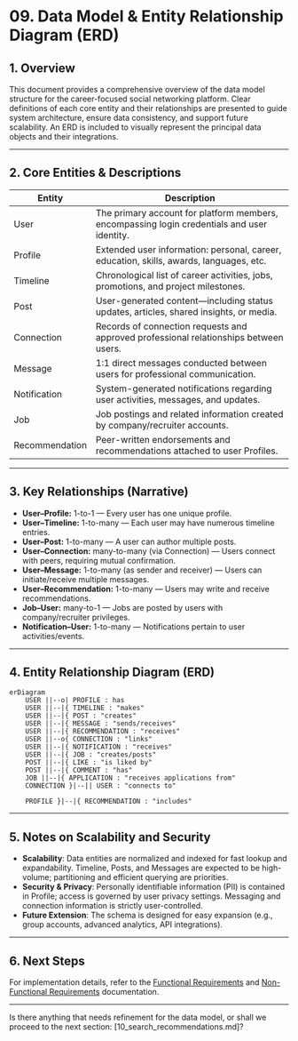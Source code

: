 # 09. Data Model & Entity Relationship Diagram (ERD)

## 1. Overview
This document provides a comprehensive overview of the data model structure for the career-focused social networking platform. Clear definitions of each core entity and their relationships are presented to guide system architecture, ensure data consistency, and support future scalability. An ERD is included to visually represent the principal data objects and their integrations.

---

## 2. Core Entities & Descriptions

| Entity        | Description                                                                                 |
|--------------|---------------------------------------------------------------------------------------------|
| User         | The primary account for platform members, encompassing login credentials and user identity. |
| Profile      | Extended user information: personal, career, education, skills, awards, languages, etc.     |
| Timeline     | Chronological list of career activities, jobs, promotions, and project milestones.          |
| Post         | User-generated content—including status updates, articles, shared insights, or media.       |
| Connection   | Records of connection requests and approved professional relationships between users.        |
| Message      | 1:1 direct messages conducted between users for professional communication.                 |
| Notification | System-generated notifications regarding user activities, messages, and updates.            |
| Job          | Job postings and related information created by company/recruiter accounts.                 |
| Recommendation| Peer-written endorsements and recommendations attached to user Profiles.                   |

---

## 3. Key Relationships (Narrative)
- **User–Profile:** 1-to-1 — Every user has one unique profile.
- **User–Timeline:** 1-to-many — Each user may have numerous timeline entries.
- **User–Post:** 1-to-many — A user can author multiple posts.
- **User–Connection:** many-to-many (via Connection) — Users connect with peers, requiring mutual confirmation.
- **User–Message:** 1-to-many (as sender and receiver) — Users can initiate/receive multiple messages.
- **User–Recommendation:** 1-to-many — Users may write and receive recommendations.
- **Job–User:** many-to-1 — Jobs are posted by users with company/recruiter privileges.
- **Notification–User:** 1-to-many — Notifications pertain to user activities/events.

---

## 4. Entity Relationship Diagram (ERD)

```mermaid
erDiagram
    USER ||--o| PROFILE : has
    USER ||--|{ TIMELINE : "makes"
    USER ||--|{ POST : "creates"
    USER ||--|{ MESSAGE : "sends/receives"
    USER ||--|{ RECOMMENDATION : "receives"
    USER ||--o{ CONNECTION : "links"
    USER ||--|{ NOTIFICATION : "receives"
    USER ||--|{ JOB : "creates/posts"
    POST ||--|{ LIKE : "is liked by"
    POST ||--|{ COMMENT : "has"
    JOB ||--|{ APPLICATION : "receives applications from"
    CONNECTION }|--|| USER : "connects to"
    
    PROFILE }|--|{ RECOMMENDATION : "includes"
```

---

## 5. Notes on Scalability and Security
- **Scalability**: Data entities are normalized and indexed for fast lookup and expandability. Timeline, Posts, and Messages are expected to be high-volume; partitioning and efficient querying are priorities.
- **Security & Privacy**: Personally identifiable information (PII) is contained in Profile; access is governed by user privacy settings. Messaging and connection information is strictly user-controlled.
- **Future Extension**: The schema is designed for easy expansion (e.g., group accounts, advanced analytics, API integrations).

---

## 6. Next Steps
For implementation details, refer to the [Functional Requirements](05_functional_requirements.md) and [Non-Functional Requirements](06_nonfunctional_requirements.md) documentation.

----

Is there anything that needs refinement for the data model, or shall we proceed to the next section: [10_search_recommendations.md]? 